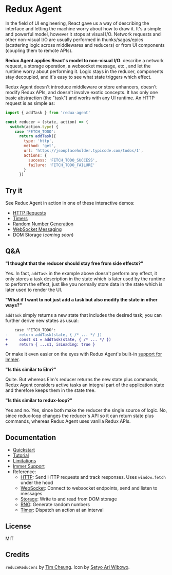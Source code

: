 # Redux Agent

In the field of UI engineering, React gave us a way of describing the interface and letting the machine worry about how to draw it. It's a simple and powerful model, however it stops at visual I/O. Network requests and other non-visual I/O are usually performed in thunks/sagas/epics (scattering logic across middlewares and reducers) or from UI components (coupling them to remote APIs).

**Redux Agent applies React's model to non-visual I/O**: describe a network request, a storage operation, a websocket message, etc., and let the runtime worry about performing it. Logic stays in the reducer, components stay decoupled, and it's easy to see what state triggers which effect.

Redux Agent doesn't introduce middleware or store enhancers, doesn't modify Redux APIs, and doesn't involve exotic concepts. It has only one basic abstraction (the "task") and works with any UI runtime. An HTTP request is as simple as:

```js
import { addTask } from 'redux-agent'

const reducer = (state, action) => {
  switch(action.type) {
    case 'FETCH_TODO':
      return addTask({
        type: 'http',
        method: 'get',
        url: 'https://jsonplaceholder.typicode.com/todos/1',
        actions: {
          success: 'FETCH_TODO_SUCCESS',
          failure: 'FETCH_TODO_FAILURE'
        }
      })
```

## Try it

See Redux Agent in action in one of these interactive demos:

- [HTTP Requests](https://redux-agent.org/demo/#http)
- [Timers](https://redux-agent.org/demo/#timer)
- [Random Number Generation](https://redux-agent.org/demo/#rng)
- [WebSocket Messaging](https://redux-agent.org/demo/#socket)
- DOM Storage (_coming soon_)

## Q&A

**"I thought that the reducer should stay free from side effects?"**

Yes. In fact, `addTask` in the example above doesn't perform any effect, it only stores a task description in the state which is later used by the runtime to perform the effect, just like you normally store data in the state which is later used to render the UI.

**"What if I want to not just add a task but also modify the state in other ways?"**

`addTask` simply returns a new state that includes the desired task; you can further derive new states as usual:

```diff
    case 'FETCH_TODO':
-     return addTask(state, { /* ... */ })
+     const s1 = addTask(state, { /* ... */ })
+     return { ...s1, isLoading: true }
```

Or make it even easier on the eyes with Redux Agent's built-in [support for Immer](https://redux-agent.org/guides/immer-support/).

**"Is this similar to Elm?"**

Quite. But whereas Elm's reducer returns the new state plus commands, Redux Agent considers active tasks an integral part of the application state and therefore keeps them in the state tree.

**"Is this similar to redux-loop?"**

Yes and no. Yes, since both make the reducer the single source of logic. No, since redux-loop changes the reducer's API so it can return state plus commands, whereas Redux Agent uses vanilla Redux APIs.

## Documentation

- [Quickstart](https://redux-agent.org/quickstart/)
- [Tutorial](https://redux-agent.org/tutorial/)
- [Limitations](https://redux-agent.org/limitations/)
- [Immer Support](https://redux-agent.org/guides/immer-support/)
- Reference:
    - [HTTP](https://redux-agent.org/reference/http/): Send HTTP requests and track responses. Uses `window.fetch` under the hood
    - [WebSocket](https://redux-agent.org/reference/websocket/): Connect to websocket endpoints, send and listen to messages
    - [Storage](https://redux-agent.org/reference/storage/): Write to and read from DOM storage
    - [RNG](https://redux-agent.org/reference/random-number-generator/): Generate random numbers
    - [Timer](https://redux-agent.org/reference/timer/): Dispatch an action at an interval

## License

MIT

## Credits

`reduceReducers` by [Tim Cheung](https://github.com/timche). Icon by [Setyo Ari Wibowo](https://thenounproject.com/razerk/).
